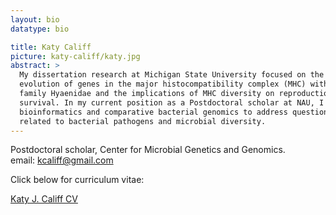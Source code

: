 ```yaml
---
layout: bio
datatype: bio

title: Katy Califf
picture: katy-califf/katy.jpg
abstract: >
  My dissertation research at Michigan State University focused on the
  evolution of genes in the major histocompatibility complex (MHC) within the
  family Hyaenidae and the implications of MHC diversity on reproduction and
  survival. In my current position as a Postdoctoral scholar at NAU, I use
  bioinformatics and comparative bacterial genomics to address questions
  related to bacterial pathogens and microbial diversity.
---
```


Postdoctoral scholar, Center for Microbial Genetics and Genomics.  
email: kcaliff@gmail.com

Click below for curriculum vitae:

<a href="KCaliffCV.pdf" target= "_blank">Katy J. Califf CV</a>
